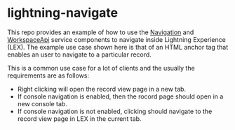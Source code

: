 # lightning-navigate

This repo provides an example of how to use the [Navigation](https://developer.salesforce.com/docs/component-library/bundle/lightning:navigation/documentation) and [WorkspaceApi](https://developer.salesforce.com/docs/component-library/bundle/lightning:workspaceAPI/documentation) service components to navigate inside Lightning Experience (LEX).
The example use case shown here is that of an HTML anchor tag that enables an user to navigate to a particular record. 

This is a common use case for a lot of clients and the usually the requirements are as follows:

 - Right clicking will open the record view page in a new tab. 
 - If console navigation is enabled, then the rocord page should open in a new console tab.
 - If console navigation is not enabled, clicking should navigate to the record view page in LEX in the current tab.
